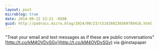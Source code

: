 ```yaml
---
layout: post
microblog: true
date: 2014-09-22 23:21 -0500
guid: http://padraic.micro.blog/2014/09/23/t514268236569788416.html
---
```

"Treat your email and text messages as if these are public conversations" [http://t.co/kM4OVDvSGv](http://t.co/kM4OVDvSGv) via @instapaper
